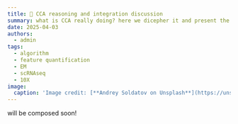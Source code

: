 ```yaml
---
title: 🧬 CCA reasoning and integration discussion
summary: what is CCA really doing? here we dicepher it and present the mathmatical intuition to appreicate its applicability. Also, discuss the integration.  
date: 2025-04-03
authors:
  - admin
tags:
  - algorithm
  - feature quantification
  - EM
  - scRNAseq
  - 10X
image:
  caption: 'Image credit: [**Andrey Soldatov on Unsplash**](https://unsplash.com)'
---
```


will be composed soon!

